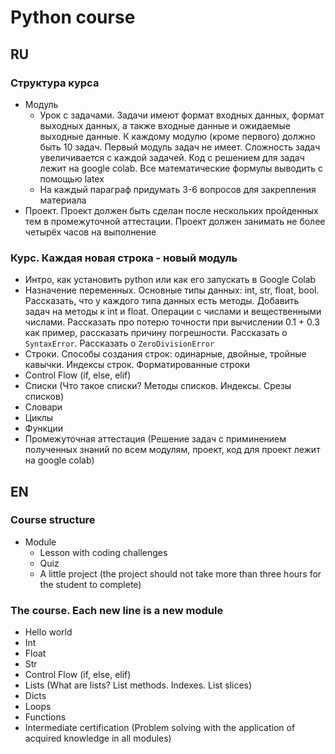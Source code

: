 # Python course

## RU

### Структура курса
* Модуль
    * Урок с задачами. Задачи имеют формат входных данных, формат выходных данных, а также входные данные и ожидаемые выходные данные. К каждому модулю (кроме первого) должно быть 10 задач. Первый модуль задач не имеет. Сложность задач увеличивается с каждой задачей. Код c решением для задач лежит на google colab. Все математические формулы выводить с помощью latex
    * На каждый параграф придумать 3-6 вопросов для закрепления материала
* Проект. Проект должен быть сделан после нескольких пройденных тем в промежуточной аттестации. Проект должен занимать не более четырёх часов на выполнение

### Курс. Каждая новая строка - новый модуль
* Интро, как установить python или как его запускать в Google Colab
* Назначение переменных. Основные типы данных: int, str, float, bool. Рассказать, что у каждого типа данных есть методы. Добавить задач на методы к int и float. Операции с числами и вещественными числами. Рассказать про потерю точности при вычислении 0.1 + 0.3 как пример, рассказать причину погрешности. Рассказать о `SyntaxError`. Рассказать о `ZeroDivisionError`
* Строки. Способы создания строк: одинарные, двойные, тройные кавычки. Индексы строк. Форматированные строки
* Control Flow (if, else, elif)
* Списки (Что такое списки? Методы списков. Индексы. Срезы списков)
* Словари
* Циклы
* Функции
* Промежуточная аттестация (Решение задач с приминением полученных знаний по всем модулям, проект, код для проект лежит на google colab)


## EN

### Course structure
* Module
    * Lesson with coding challenges
    * Quiz
    * A little project (the project should not take more than three hours for the student to complete)

### The course. Each new line is a new module
* Hello world
* Int
* Float
* Str
* Control Flow (if, else, elif)
* Lists (What are lists? List methods. Indexes. List slices)
* Dicts
* Loops
* Functions
* Intermediate certification (Problem solving with the application of acquired knowledge in all modules)
